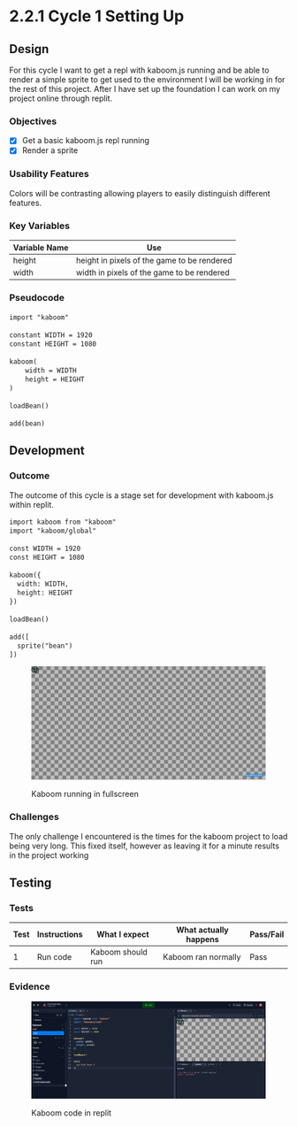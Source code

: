 # 2.2.1 Cycle 1 Setting Up

## Design

For this cycle I want to get a repl with kaboom.js running and be able to render a simple sprite to get used to the environment I will be working in for the rest of this project. After I have set up the foundation I can work on my project online through replit.

### Objectives

* [x] Get a basic kaboom.js repl running
* [x] Render a sprite

### Usability Features

Colors will be contrasting allowing players to easily distinguish different features.

### Key Variables

| Variable Name | Use                                         |
| ------------- | ------------------------------------------- |
| height        | height in pixels of the game to be rendered |
| width         | width in pixels of the game to be rendered  |

### Pseudocode

```
import "kaboom"

constant WIDTH = 1920
constant HEIGHT = 1080

kaboom(
    width = WIDTH
    height = HEIGHT    
)

loadBean()

add(bean)
```

## Development

### Outcome

The outcome of this cycle is a stage set for development with kaboom.js within replit.

```
import kaboom from "kaboom"
import "kaboom/global"

const WIDTH = 1920
const HEIGHT = 1080

kaboom({
  width: WIDTH,
  height: HEIGHT
})

loadBean()

add([
  sprite("bean")
])
```

<figure><img src="../.gitbook/assets/image (2).png" alt=""><figcaption><p>Kaboom running in fullscreen</p></figcaption></figure>

### Challenges

The only challenge I encountered is the times for the kaboom project to load being very long. This fixed itself, however as leaving it for a minute results in the project working

## Testing

### Tests

| Test | Instructions | What I expect     | What actually happens | Pass/Fail |
| ---- | ------------ | ----------------- | --------------------- | --------- |
| 1    | Run code     | Kaboom should run | Kaboom ran normally   | Pass      |

### Evidence

<figure><img src="../.gitbook/assets/image (5).png" alt=""><figcaption><p>Kaboom code in replit</p></figcaption></figure>
